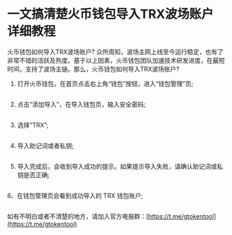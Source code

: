 # 一文搞清楚火币钱包导入TRX波场账户详细教程

火币钱包如何导入TRX波场账户? 众所周知，波场主网上线至今运行稳定，也有了非常不错的活跃及热度。基于以上因素，火币钱包团队加速技术研发进度，在最短时间，支持了波场主链。那么，火币钱包如何导入TRX波场账户?

1. 打开火币钱包，在首页点击右上角“钱包”按钮，进入“钱包管理”页;

<figure><img src="../../.gitbook/assets/202403141440491001.jpg" alt=""><figcaption></figcaption></figure>

2. 点击“添加导入”，在导入钱包页，输入安全密码;

<figure><img src="../../.gitbook/assets/202403141440491001 (1).jpg" alt=""><figcaption></figcaption></figure>

3. 选择“TRX”;

<figure><img src="../../.gitbook/assets/202403141440491001 (2).jpg" alt=""><figcaption></figcaption></figure>

4. 导入助记词或者私钥;

<figure><img src="../../.gitbook/assets/202403141440491001 (3).jpg" alt=""><figcaption></figcaption></figure>

5. 导入完成后，会收到导入成功的提示。如果提示导入失败，请确认助记词或私钥是否正确;

<figure><img src="../../.gitbook/assets/202403141440491001 (4).jpg" alt=""><figcaption></figcaption></figure>

6、在钱包管理页会看到成功导入的 TRX 钱包账户;

<figure><img src="../../.gitbook/assets/202403141440491001 (5).jpg" alt=""><figcaption></figcaption></figure>

如有不明白或者不清楚的地方，请加入官方电报群：[https://t.me/gtokentool](https://t.me/gtokentool)
